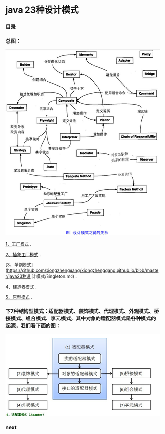 # java 23种设计模式

###  目录

### 总图：
![23设计模式关系总图](/java23种设计模式/img/23.png)


[1、工厂模式](https://github.com/xiongzhenggang/xiongzhenggang.github.io/blob/master/java23种设计模式/Factory_Method.md) .

[2、抽象工厂模式](https://github.com/xiongzhenggang/xiongzhenggang.github.io/blob/master/java23种设计模式/Abstract_Factory.md) .

[3、单例模式](https://github.com/xiongzhenggang/xiongzhenggang.github.io/blob/master/java23种设
计模式/Singleton.md) .

[4、建造者模式](https://github.com/xiongzhenggang/xiongzhenggang.github.io/blob/master/java23种设计模式/Builder.md) .

[5、原型模式](https://github.com/xiongzhenggang/xiongzhenggang.github.io/blob/master/java23种设计模式/Prototype.md) .
### 下7种结构型模式：适配器模式、装饰模式、代理模式、外观模式、桥接模式、组合模式、享元模式。其中对象的适配器模式是各种模式的起源，我们看下面的图：

![结构型模式关系图](/java23种设计模式/img/7.png)

### next
